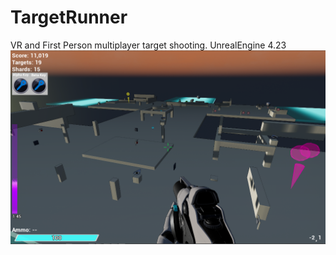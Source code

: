 # TargetRunner

VR and First Person multiplayer target shooting.
UnrealEngine 4.23
![Aerial view](./ProjectDoc/Images/big_view1.png)
